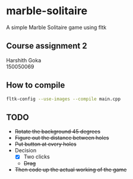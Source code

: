 # marble-solitaire

A simple Marble Solitaire game using fltk

## Course assignment 2

Harshith Goka  
150050069

## How to compile

```bash
fltk-config --use-images --compile main.cpp
```

## TODO

* ~~Rotate the background 45 degrees~~
* ~~Figure out the distance between holes~~
* ~~Put button at every holes~~
* Decision
  - [x] Two clicks
  * ~~Drag~~
* ~~Then code up the actual working of the game~~